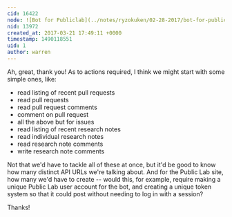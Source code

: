 ```yaml
---
cid: 16422
node: ![Bot for Publiclab](../notes/ryzokuken/02-28-2017/bot-for-publiclab)
nid: 13972
created_at: 2017-03-21 17:49:11 +0000
timestamp: 1490118551
uid: 1
author: warren
---
```


Ah, great, thank you! As to actions required, I think we might start with some simple ones, like:

* read listing of recent pull requests
* read pull requests
* read pull request comments
* comment on pull request
* all the above but for issues
* read listing of recent research notes
* read individual research notes
* read research note comments
* write research note comments

Not that we'd have to tackle all of these at once, but it'd be good to know how many distinct API URLs we're talking about. And for the Public Lab site, how many we'd have to create -- would this, for example, require making a unique Public Lab user account for the bot, and creating a unique token system so that it could post without needing to log in with a session?

Thanks!